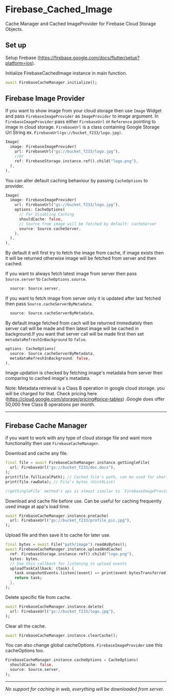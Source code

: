 # Firebase_Cached_Image

Cache Manager and Cached ImageProvider for Firebase Cloud Storage Objects.

## Set up

Setup firebase (https://firebase.google.com/docs/flutter/setup?platform=ios).

Initialize FirebaseCachedImage instance in main function.

```dart
await FirebaseCacheManager.initialize();
```

## Firebase Image Provider

If you want to show image from your cloud storage then use `Image` Widget and pass `FirebaseImageProvider` as `ImageProvider` to image argument. In `FirebaseImageProvider` pass either `FirebaseUrl` or `Reference` pointing to image in cloud storage.
`FirebaseUrl` is a class containing Google Storage Url String ex. `FirebaseUrl(gs://bucket_f233/logo.jpg)`.

```dart
Image(
  image: FirebaseImageProvider(
    url: FirebaseUrl("gs://bucket_f233/logo.jpg"),
    //Or
    ref: FirebaseStorage.instance.ref().child("logo.png"),
  ),
),
```

You can alter default caching behaviour by passing `CacheOptions` to provider.

```dart
Image(
  image: FirebaseImageProvider(
    url: FirebaseUrl("gs://bucket_f233/logo.jpg"),
    options: CacheOptions(
      // For Disabling Caching
      shouldCache: false,
      // Source from image will be fetched by default: cacheServer
      source: Source.cacheServer,
    ),
  ),
),
```

By default it will first try to fetch the image from cache, if image exists then it will be returned otherwise image will be fetched from server and then cached.

If you want to always fetch latest image from server then pass `Source.server` to `CacheOptions.source`.

```dart
  source: Source.server,
```

If you want to fetch image from server only it is updated after last fetched then pass `Source.cacheServerByMetadata`.

```dart
  source: Source.cacheServerByMetadata,
```

By default image fetched from cach will be returned immediately then server call will be made and then latest image will be cached in background.If you want that server call will be made first then set `metadataRefreshInBackground` to `false`.

```dart
options: CacheOptions(
  source: Source.cacheServerByMetadata,
  metadataRefreshInBackground: false,
),
```

Image updation is checked by fetching image's metadata from server then comparing to cached image's metadata.

Note: Metadata retrieval is a Class B operation in google cloud storage. you will be charged for that. Check pricing here (https://cloud.google.com/storage/pricing#price-tables) .Google does offer 50,000 free Class B operations per month.

---

## Firebase Cache Manager

if you want to work with any type of cloud storage file and want more functionality then use `FirebaseCacheManager`.

Download and cache any file.

```dart
final file = await FirebaseCacheManager.instance.getSingleFile(
  url: FirebaseUrl("gs://bucket_f233/doc.docx"),
);
print(file.fullLocalPath); // Cached file's path, can be used for sharing file
print(file.rawData); // File's bytes (Uint8List)

//getSingleFile` method's api is almost similar to `FirebaseImageProvider
```

Download and cache file before use. Can be useful for caching frequently used image at app's load time.

```dart
await FirebaseCacheManager.instance.preCache(
  url: FirebaseUrl("gs://bucket_f233/profile_pic.jpg"),
);
```

Upload file and then save it to cache for later use.

```dart
final bytes = await File("path/image").readAsBytes();
await FirebaseCacheManager.instance.uploadAndCache(
  ref: FirebaseStorage.instance.ref().child("logo.png"),
  bytes: bytes,
  // Use this callback for listening to upload events
  uploadTaskCallback: (task) {
    task.snapshotEvents.listen((event) => print(event.bytesTransferred));
    return task;
  },
);
```

Delete specific file from cache.

```dart
await FirebaseCacheManager.instance.delete(
  url: FirebaseUrl("gs://bucket_f233/logo.jpg"),
);
```

Clear all the cache.

```dart
await FirebaseCacheManager.instance.clearCache();
```

You can also change global cacheOptions. `FirebaseImageProvider` use this cacheOptions too.

```dart
FirebaseCacheManager.instance.cacheOptions = CacheOptions(
  shouldCache: false,
  source: Source.server,
);
```

---

_No support for caching in web, everything will be downloaded from server._
